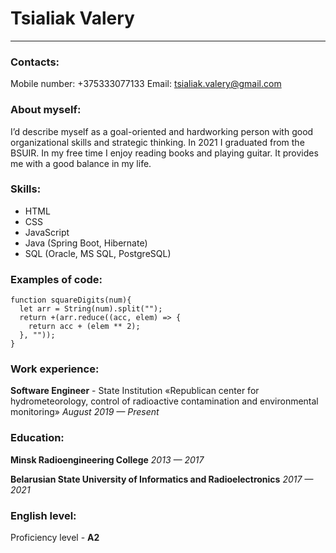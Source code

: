 # Tsialiak Valery
---

### Contacts:

Mobile number: +375333077133
Email: tsialiak.valery@gmail.com

### About myself:

I’d describe myself as a goal-oriented and hardworking person with good organizational skills and strategic thinking. In 2021 I graduated from the BSUIR. In my free time I enjoy reading books and playing guitar. It provides me with a good balance in my life. 

### Skills:

- HTML
- CSS
- JavaScript
- Java (Spring Boot, Hibernate)
- SQL (Oracle, MS SQL, PostgreSQL)

### Examples of code:

```
function squareDigits(num){
  let arr = String(num).split("");
  return +(arr.reduce((acc, elem) => {
    return acc + (elem ** 2);
  }, "")); 
}
```

### Work experience: 

**Software Engineer**   - State Institution «Republican center for hydrometeorology, control of radioactive contamination and environmental monitoring»
_August 2019 — Present_


### Education:

**Minsk Radioengineering College** _2013 — 2017_

**Belarusian State University of Informatics and Radioelectronics** _2017 — 2021_

### English level:

Proficiency level - **А2**
